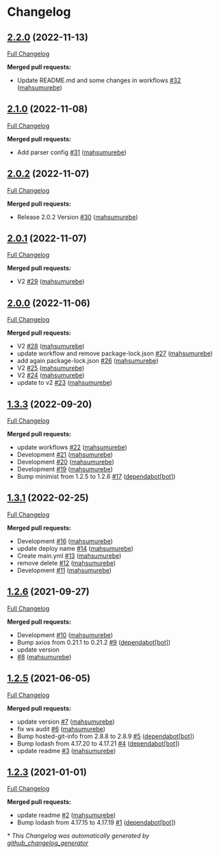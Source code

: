 # Changelog

## [2.2.0](https://github.com/mahsumurebe/jrpc-client/tree/2.2.0) (2022-11-13)

[Full Changelog](https://github.com/mahsumurebe/jrpc-client/compare/2.1.0...2.2.0)

**Merged pull requests:**

- Update README.md and some changes in workflows [\#32](https://github.com/mahsumurebe/jrpc-client/pull/32) ([mahsumurebe](https://github.com/mahsumurebe))

## [2.1.0](https://github.com/mahsumurebe/jrpc-client/tree/2.1.0) (2022-11-08)

[Full Changelog](https://github.com/mahsumurebe/jrpc-client/compare/2.0.2...2.1.0)

**Merged pull requests:**

- Add parser config [\#31](https://github.com/mahsumurebe/jrpc-client/pull/31) ([mahsumurebe](https://github.com/mahsumurebe))

## [2.0.2](https://github.com/mahsumurebe/jrpc-client/tree/2.0.2) (2022-11-07)

[Full Changelog](https://github.com/mahsumurebe/jrpc-client/compare/2.0.1...2.0.2)

**Merged pull requests:**

- Release 2.0.2 Version [\#30](https://github.com/mahsumurebe/jrpc-client/pull/30) ([mahsumurebe](https://github.com/mahsumurebe))

## [2.0.1](https://github.com/mahsumurebe/jrpc-client/tree/2.0.1) (2022-11-07)

[Full Changelog](https://github.com/mahsumurebe/jrpc-client/compare/2.0.0...2.0.1)

**Merged pull requests:**

- V2 [\#29](https://github.com/mahsumurebe/jrpc-client/pull/29) ([mahsumurebe](https://github.com/mahsumurebe))

## [2.0.0](https://github.com/mahsumurebe/jrpc-client/tree/2.0.0) (2022-11-06)

[Full Changelog](https://github.com/mahsumurebe/jrpc-client/compare/1.3.3...2.0.0)

**Merged pull requests:**

- V2 [\#28](https://github.com/mahsumurebe/jrpc-client/pull/28) ([mahsumurebe](https://github.com/mahsumurebe))
- update workflow and remove package-lock.json [\#27](https://github.com/mahsumurebe/jrpc-client/pull/27) ([mahsumurebe](https://github.com/mahsumurebe))
- add again package-lock.json [\#26](https://github.com/mahsumurebe/jrpc-client/pull/26) ([mahsumurebe](https://github.com/mahsumurebe))
- V2 [\#25](https://github.com/mahsumurebe/jrpc-client/pull/25) ([mahsumurebe](https://github.com/mahsumurebe))
- V2 [\#24](https://github.com/mahsumurebe/jrpc-client/pull/24) ([mahsumurebe](https://github.com/mahsumurebe))
- update to v2 [\#23](https://github.com/mahsumurebe/jrpc-client/pull/23) ([mahsumurebe](https://github.com/mahsumurebe))

## [1.3.3](https://github.com/mahsumurebe/jrpc-client/tree/1.3.3) (2022-09-20)

[Full Changelog](https://github.com/mahsumurebe/jrpc-client/compare/1.3.1...1.3.3)

**Merged pull requests:**

- update workflows [\#22](https://github.com/mahsumurebe/jrpc-client/pull/22) ([mahsumurebe](https://github.com/mahsumurebe))
- Development [\#21](https://github.com/mahsumurebe/jrpc-client/pull/21) ([mahsumurebe](https://github.com/mahsumurebe))
- Development [\#20](https://github.com/mahsumurebe/jrpc-client/pull/20) ([mahsumurebe](https://github.com/mahsumurebe))
- Development [\#19](https://github.com/mahsumurebe/jrpc-client/pull/19) ([mahsumurebe](https://github.com/mahsumurebe))
- Bump minimist from 1.2.5 to 1.2.6 [\#17](https://github.com/mahsumurebe/jrpc-client/pull/17) ([dependabot[bot]](https://github.com/apps/dependabot))

## [1.3.1](https://github.com/mahsumurebe/jrpc-client/tree/1.3.1) (2022-02-25)

[Full Changelog](https://github.com/mahsumurebe/jrpc-client/compare/1.2.6...1.3.1)

**Merged pull requests:**

- Development [\#16](https://github.com/mahsumurebe/jrpc-client/pull/16) ([mahsumurebe](https://github.com/mahsumurebe))
- update deploy name [\#14](https://github.com/mahsumurebe/jrpc-client/pull/14) ([mahsumurebe](https://github.com/mahsumurebe))
- Create main.yml [\#13](https://github.com/mahsumurebe/jrpc-client/pull/13) ([mahsumurebe](https://github.com/mahsumurebe))
- remove delete [\#12](https://github.com/mahsumurebe/jrpc-client/pull/12) ([mahsumurebe](https://github.com/mahsumurebe))
- Development [\#11](https://github.com/mahsumurebe/jrpc-client/pull/11) ([mahsumurebe](https://github.com/mahsumurebe))

## [1.2.6](https://github.com/mahsumurebe/jrpc-client/tree/1.2.6) (2021-09-27)

[Full Changelog](https://github.com/mahsumurebe/jrpc-client/compare/1.2.5...1.2.6)

**Merged pull requests:**

- Development [\#10](https://github.com/mahsumurebe/jrpc-client/pull/10) ([mahsumurebe](https://github.com/mahsumurebe))
- Bump axios from 0.21.1 to 0.21.2 [\#9](https://github.com/mahsumurebe/jrpc-client/pull/9) ([dependabot[bot]](https://github.com/apps/dependabot))
- update version
- [\#8](https://github.com/mahsumurebe/jrpc-client/pull/8) ([mahsumurebe](https://github.com/mahsumurebe))

## [1.2.5](https://github.com/mahsumurebe/jrpc-client/tree/1.2.5) (2021-06-05)

[Full Changelog](https://github.com/mahsumurebe/jrpc-client/compare/1.2.3...1.2.5)

**Merged pull requests:**

- update version [\#7](https://github.com/mahsumurebe/jrpc-client/pull/7) ([mahsumurebe](https://github.com/mahsumurebe))
- fix ws audit [\#6](https://github.com/mahsumurebe/jrpc-client/pull/6) ([mahsumurebe](https://github.com/mahsumurebe))
- Bump hosted-git-info from 2.8.8 to 2.8.9 [\#5](https://github.com/mahsumurebe/jrpc-client/pull/5) ([dependabot[bot]](https://github.com/apps/dependabot))
- Bump lodash from 4.17.20 to 4.17.21 [\#4](https://github.com/mahsumurebe/jrpc-client/pull/4) ([dependabot[bot]](https://github.com/apps/dependabot))
- update readme [\#3](https://github.com/mahsumurebe/jrpc-client/pull/3) ([mahsumurebe](https://github.com/mahsumurebe))

## [1.2.3](https://github.com/mahsumurebe/jrpc-client/tree/1.2.3) (2021-01-01)

[Full Changelog](https://github.com/mahsumurebe/jrpc-client/compare/4f41093e768e06814257352b6ab6057d389b6ba1...1.2.3)

**Merged pull requests:**

- update readme [\#2](https://github.com/mahsumurebe/jrpc-client/pull/2) ([mahsumurebe](https://github.com/mahsumurebe))
- Bump lodash from 4.17.15 to 4.17.19 [\#1](https://github.com/mahsumurebe/jrpc-client/pull/1) ([dependabot[bot]](https://github.com/apps/dependabot))



\* *This Changelog was automatically generated by [github_changelog_generator](https://github.com/github-changelog-generator/github-changelog-generator)*
